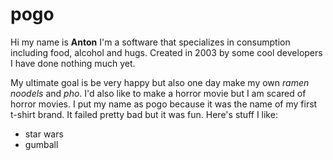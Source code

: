 # pogo
Hi my name is **Anton** I'm a software that specializes in consumption including food, alcohol and hugs. Created in 2003 by some cool developers I have done nothing much yet.

My ultimate goal is be very happy but also one day make my own *ramen noodels* and *pho*. 
I'd also like to make a horror movie but I am scared of horror movies. 
I put my name as pogo because it was the name of my first t-shirt brand. 
It failed pretty bad but it was fun. 
Here's stuff I like: 
- star wars
- gumball
